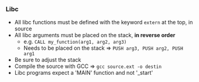 ### Libc
* All libc functions must be defined with the keyword `extern` at the top, in source
* All libc arguments must be placed on the stack, <b>in reverse order</b>
    * e.g. `CALL my_function(arg1, arg2, arg3)`
    * Needs to be placed on the stack => `PUSH arg3, PUSH arg2, PUSH arg1`
* Be sure to adjust the stack
* Compile the source with GCC => `gcc source.ext -o destin`
* Libc programs expect a 'MAIN' function and not '_start'